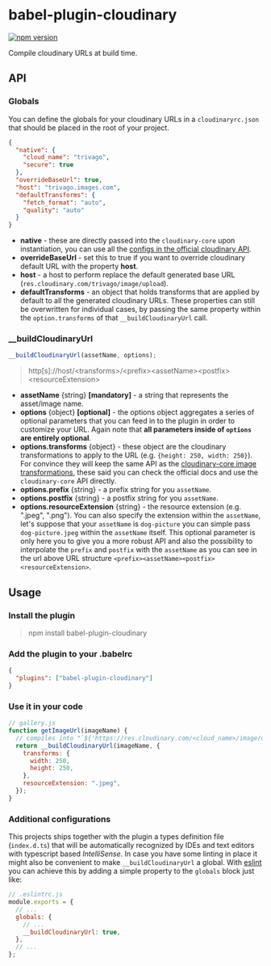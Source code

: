 # babel-plugin-cloudinary

[![npm version](https://img.shields.io/npm/v/babel-plugin-cloudinary.svg?style=flat-square)](https://www.npmjs.com/package/babel-plugin-cloudinary)

Compile cloudinary URLs at build time.

## API

### Globals

You can define the globals for your cloudinary URLs in a `cloudinaryrc.json` that should be placed in the root of your project.

```json
{
  "native": {
    "cloud_name": "trivago",
    "secure": true
  },
  "overrideBaseUrl": true,
  "host": "trivago.images.com",
  "defaultTransforms": {
    "fetch_format": "auto",
    "quality": "auto"
  }
}
```

- **native** - these are directly passed into the `cloudinary-core` upon instantiation, you can use
  all the [configs in the official cloudinary API](https://cloudinary.com/documentation/solution_overview#configuration_parameters).
- **overrideBaseUrl** - set this to true if you want to override cloudinary default URL with the property **host**.
- **host** - a host to perform replace the default generated base URL (`res.cloudinary.com/trivago/image/upload`).
- **defaultTransforms** - an object that holds transforms that are applied by default
  to all the generated cloudinary URLs. These properties can still be overwritten for individual cases, by passing the same property within the `option.transforms` of that `__buildCloudinaryUrl` call.

### \_\_buildCloudinaryUrl

```javascript
__buildCloudinaryUrl(assetName, options);
```

> http[s]://host/\<transforms\>/\<prefix\>\<assetName\>\<postfix\>\<resourceExtension\>

- **assetName** {string} **[mandatory]** - a string that represents the asset/image name.
- **options** {object} **[optional]** - the options object aggregates a series of optional parameters that
  you can feed in to the plugin in order to customize your URL. Again note that **all parameters inside of `options`
  are entirely optional**.
- **options.transforms** {object} - these object are the cloudinary transformations to apply to the URL (e.g. `{height: 250, width: 250}`).
  For convince they will keep the same API as the [cloudinary-core image transformations](https://cloudinary.com/documentation/image_transformation_reference), these said you can check the official docs and use the `cloudinary-core` API directly.
- **options.prefix** {string} - a prefix string for you `assetName`.
- **options.postfix** {string} - a postfix string for you `assetName`.
- **options.resourceExtension** {string} - the resource extension (e.g. ".jpeg", ".png"). You can also specify the extension within the `assetName`, let's suppose that your `assetName` is `dog-picture` you can
  simple pass `dog-picture.jpeg` within the `assetName` itself. This optional parameter is only here you to give you a more robust API and also the possibility to interpolate the `prefix` and `postfix` with the `assetName` as you can see in the url above URL structure `<prefix><assetName><postfix><resourceExtension>`.

## Usage

### Install the plugin

> npm install babel-plugin-cloudinary

### Add the plugin to your .babelrc

```json
{
  "plugins": ["babel-plugin-cloudinary"]
}
```

### Use it in your code

```javascript
// gallery.js
function getImageUrl(imageName) {
  // compiles into "`${'https://res.cloudinary.com/<cloud_name>/image/upload/'}${imageName}${'.jpeg'}`;"
  return __buildCloudinaryUrl(imageName, {
    transforms: {
      width: 250,
      height: 250,
    },
    resourceExtension: ".jpeg",
  });
}
```

### Additional configurations

This projects ships together with the plugin a types definition file (`index.d.ts`) that will
be automatically recognized by IDEs and text editors with typescript based _IntelliSense_. In case you have some linting in place it might also be convenient to make `__buildCloudinaryUrl` a global. With [eslint](https://eslint.org/docs/user-guide/configuring#specifying-environments) you can achieve this by adding a simple property to the `globals` block just like:

```javascript
// .eslintrc.js
module.exports = {
  // ...
  globals: {
    // ...
    __buildCloudinaryUrl: true,
  },
  // ...
};
```
